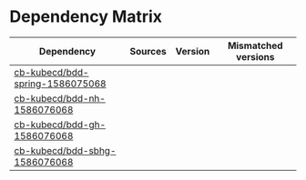 # Dependency Matrix

Dependency | Sources | Version | Mismatched versions
---------- | ------- | ------- | -------------------
[cb-kubecd/bdd-spring-1586075068](https://github.com/cb-kubecd/bdd-spring-1586075068.git) |  | []() | 
[cb-kubecd/bdd-nh-1586076068](https://github.com/cb-kubecd/bdd-nh-1586076068.git) |  | []() | 
[cb-kubecd/bdd-gh-1586076068](https://github.com/cb-kubecd/bdd-gh-1586076068.git) |  | []() | 
[cb-kubecd/bdd-sbhg-1586076068](https://github.com/cb-kubecd/bdd-sbhg-1586076068.git) |  | []() | 
